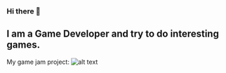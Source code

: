 ### Hi there 👋 
## I am a Game Developer and try to do interesting games.
My game jam project:
![alt text]([http://url/to/img.png](https://diofantos232.itch.io/perfectly-balanced) "Perfectly Balanced")


<!--
**Diofantos232/Diofantos232** is a ✨ _special_ ✨ repository because its `README.md` (this file) appears on your GitHub profile.

Here are some ideas to get you started:

- 🔭 I’m currently working on ...
- 🌱 I’m currently learning ...
- 👯 I’m looking to collaborate on ...
- 🤔 I’m looking for help with ...
- 💬 Ask me about ...
- 📫 How to reach me: ...
- 😄 Pronouns: ...
- ⚡ Fun fact: ...
-->
